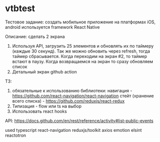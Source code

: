 # vtbtest

Тестовое задание: создать мобильное приложение на платформах iOS, android используется framework React Native

Описание: сделать 2 экрана
1) Используя API, загрузить 25 элементов и обновлять их по таймеру (каждые 30 секунд). Так же можно обновить через refresh, тогда таймер сбрасывается. Когда переходим на экран #2, то таймер встают в паузу. Когда возвращаемся на экран то сразу обновляем список
2) Детальный экран github action

ТЗ:
1) обязательные к использованию библиотеки:
навигация - https://github.com/react-navigation/react-navigation
стейт (хранение всего списка) - https://github.com/reduxjs/react-redux
2) Типизация - flow или ts на выбор
3) Использовать react hooks

API: https://docs.github.com/en/rest/reference/activity#list-public-events

used
typescript
react-navigation
reduxjs/toolkit
axios
emotion
elsint
reactotron
